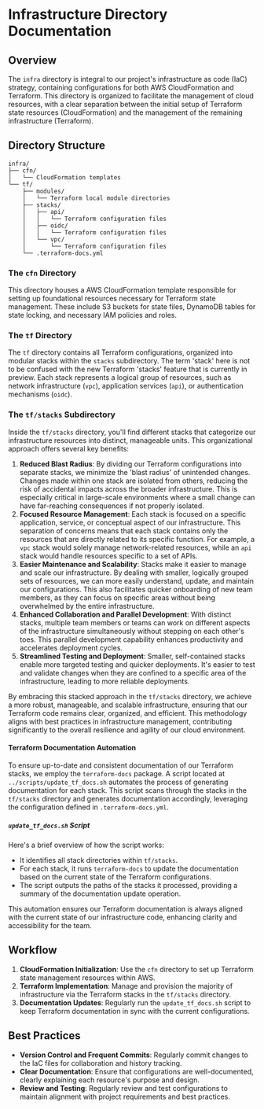 # Infrastructure Directory Documentation

## Overview

The `infra` directory is integral to our project's infrastructure as code (IaC) strategy, containing configurations for both AWS CloudFormation and Terraform. This directory is organized to facilitate the management of cloud resources, with a clear separation between the initial setup of Terraform state resources (CloudFormation) and the management of the remaining infrastructure (Terraform).

## Directory Structure

```
infra/
├── cfn/
│   └── CloudFormation templates
└── tf/
    ├── modules/
    │   └── Terraform local module directories
    ├── stacks/
    │   ├── api/
    │   │   └── Terraform configuration files
    │   ├── oidc/
    │   │   └── Terraform configuration files
    │   └── vpc/
    │       └── Terraform configuration files
    └── .terraform-docs.yml
```

### The `cfn` Directory

This directory houses a AWS CloudFormation template responsible for setting up foundational resources necessary for Terraform state management. These include S3 buckets for state files, DynamoDB tables for state locking, and necessary IAM policies and roles.

### The `tf` Directory

The `tf` directory contains all Terraform configurations, organized into modular stacks within the `stacks` subdirectory. The term 'stack' here is not to be confused with the new Terraform 'stacks' feature that is currently in preview. Each stack represents a logical group of resources, such as network infrastructure (`vpc`), application services (`api`), or authentication mechanisms (`oidc`).

### The `tf/stacks` Subdirectory

Inside the `tf/stacks` directory, you'll find different stacks that categorize our infrastructure resources into distinct, manageable units. This organizational approach offers several key benefits:

1. **Reduced Blast Radius**: By dividing our Terraform configurations into separate stacks, we minimize the 'blast radius' of unintended changes. Changes made within one stack are isolated from others, reducing the risk of accidental impacts across the broader infrastructure. This is especially critical in large-scale environments where a small change can have far-reaching consequences if not properly isolated.
2. **Focused Resource Management**: Each stack is focused on a specific application, service, or conceptual aspect of our infrastructure. This separation of concerns means that each stack contains only the resources that are directly related to its specific function. For example, a `vpc` stack would solely manage network-related resources, while an `api` stack would handle resources specific to a set of APIs.
3. **Easier Maintenance and Scalability**: Stacks make it easier to manage and scale our infrastructure. By dealing with smaller, logically grouped sets of resources, we can more easily understand, update, and maintain our configurations. This also facilitates quicker onboarding of new team members, as they can focus on specific areas without being overwhelmed by the entire infrastructure.
4. **Enhanced Collaboration and Parallel Development**: With distinct stacks, multiple team members or teams can work on different aspects of the infrastructure simultaneously without stepping on each other's toes. This parallel development capability enhances productivity and accelerates deployment cycles.
5. **Streamlined Testing and Deployment**: Smaller, self-contained stacks enable more targeted testing and quicker deployments. It's easier to test and validate changes when they are confined to a specific area of the infrastructure, leading to more reliable deployments.

By embracing this stacked approach in the `tf/stacks` directory, we achieve a more robust, manageable, and scalable infrastructure, ensuring that our Terraform code remains clear, organized, and efficient. This methodology aligns with best practices in infrastructure management, contributing significantly to the overall resilience and agility of our cloud environment.

#### Terraform Documentation Automation

To ensure up-to-date and consistent documentation of our Terraform stacks, we employ the `terraform-docs` package. A script located at `../scripts/update_tf_docs.sh` automates the process of generating documentation for each stack. This script scans through the stacks in the `tf/stacks` directory and generates documentation accordingly, leveraging the configuration defined in `.terraform-docs.yml`.

##### `update_tf_docs.sh` Script

Here's a brief overview of how the script works:

- It identifies all stack directories within `tf/stacks`.
- For each stack, it runs `terraform-docs` to update the documentation based on the current state of the Terraform configurations.
- The script outputs the paths of the stacks it processed, providing a summary of the documentation update operation.

This automation ensures our Terraform documentation is always aligned with the current state of our infrastructure code, enhancing clarity and accessibility for the team.

## Workflow

1. **CloudFormation Initialization**: Use the `cfn` directory to set up Terraform state management resources within AWS.
2. **Terraform Implementation**: Manage and provision the majority of infrastructure via the Terraform stacks in the `tf/stacks` directory.
3. **Documentation Updates**: Regularly run the `update_tf_docs.sh` script to keep Terraform documentation in sync with the current configurations.

## Best Practices

- **Version Control and Frequent Commits**: Regularly commit changes to the IaC files for collaboration and history tracking.
- **Clear Documentation**: Ensure that configurations are well-documented, clearly explaining each resource's purpose and design.
- **Review and Testing**: Regularly review and test configurations to maintain alignment with project requirements and best practices.
